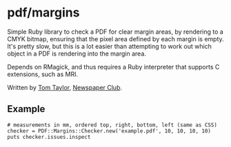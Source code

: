 pdf/margins
==

Simple Ruby library to check a PDF for clear margin areas, by rendering to
a CMYK bitmap, ensuring that the pixel area defined by each margin is empty.
It's pretty slow, but this is a lot easier than attempting to work out which
object in a PDF is rendering into the margin area.

Depends on RMagick, and thus requires a Ruby interpreter that supports
C extensions, such as MRI.

Written by [Tom Taylor](http://scraplab.net), [Newspaper Club](http://www.newspaperclub.com).

Example
--

    # measurements in mm, ordered top, right, bottom, left (same as CSS)
    checker = PDF::Margins::Checker.new('example.pdf', 10, 10, 10, 10)
    puts checker.issues.inspect
